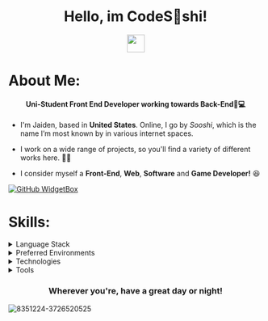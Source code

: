 <h1 align="center">  Hello, im CodeS👀shi! </h1>

<p align="center">
   <img src="https://media.giphy.com/media/hvRJCLFzcasrR4ia7z/giphy.gif" width="35px" height="35px"> 
</p>


#  About Me: 
<h4 align="center">  Uni-Student Front End Developer working towards Back-End💫💻 </h4>

* I'm Jaiden, based in **United States**. Online, I go by *Sooshi*, which is the name I’m most known by in various internet spaces.
  
* I work on a wide range of projects, so you'll find a variety of different works here. 😵‍💫
  
* I consider myself a **Front-End**, **Web**, **Software** and **Game Developer!** 😆




[![GitHub WidgetBox](https://github-widgetbox.vercel.app/api/profile?username=CodeSooshi&data=followers,repositories,stars,commits&theme=viridescent)](https://github.com/CodeSooshi) 

#  Skills:
<details>
<summary>Language Stack</summary>
   
[![My Skills](https://skillicons.dev/icons?i=html,css,js,ts,cpp,cs,mysql,&perline=10)](https://skillicons.dev) 
</details>

<details>
<summary>Preferred Environments</summary>
   
[![My Skills](https://skillicons.dev/icons?i=mint,apple,windows,&perline=10)](https://skillicons.dev) 
</details>

<details>
<summary>Technologies</summary>
   
[![My Skills](https://skillicons.dev/icons?i=threejs,babel,react,nodejs,dotnet,regex,&perline=10)](https://skillicons.dev) 
</details>

<details>
<summary>Tools</summary>

   [![My Skills](https://skillicons.dev/icons?i=visualstudio,vscode,postman,npm,godot,unreal,blender,ps,ae,&perline=10)](https://skillicons.dev) 
</details>


<h3 align="center">  Wherever you're, have a great day or night! </h3>

![8351224-3726520525](https://github.com/user-attachments/assets/1e4729f2-ea95-4dc8-9b70-a504f7c9a2ee)
